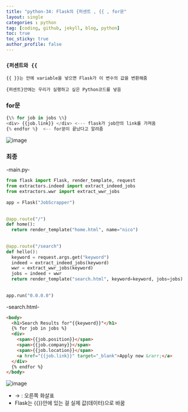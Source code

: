 ```yaml
---
title: "python-34: Flask의 {퍼센트 , {{ , for문"
layout: single
categories : python
tag: [coding, github, jekyll, blog, python]
toc: true
toc_sticky: true
author_profile: false
---
```



### `{퍼센트와 {{`

```
{{ }}는 안에 variable을 넣으면 Flask가 이 변수의 값을 변환해줌

{퍼센트}안에는 우리가 실행하고 싶은 Python코드를 넣음
```

### for문

```py
{\% for job in jobs \%}
<div> {{job.link}} </div> <--- flask가 job안의 link를 가져옴
{% endfor %}  <-- for문이 끝났다고 알려줌
```

![image](https://user-images.githubusercontent.com/111720411/209950949-89001cca-8ae3-43ed-9c90-0718aa9b0af5.png)

### 최종

-main.py-

```py
from flask import Flask, render_template, request
from extractors.indeed import extract_indeed_jobs
from extractors.wwr import extract_wwr_jobs
 
app = Flask("JobScrapper")
 
 
@app.route("/")
def home():
  return render_template("home.html", name="nico")
 
 
@app.route("/search")
def hello():
  keyword = request.args.get("keyword")
  indeed = extract_indeed_jobs(keyword)
  wwr = extract_wwr_jobs(keyword)
  jobs = indeed + wwr
  return render_template("search.html", keyword=keyword, jobs=jobs)
 
 
app.run("0.0.0.0")
```


-search.html-

```html
<body>
  <h1>Search Results for"{{keyword}}"</h1>
  {% for job in jobs %}
  <div> 
    <span>{{job.position}}</span>
    <span>{{job.company}}</span>
    <span>{{job.location}}</span>
    <a href="{{job.link}}" target="_blank">Apply now &rarr;</a>
  </div>
  {% endfor %}
</body>
```

![image](https://user-images.githubusercontent.com/111720411/209950963-e9decf80-3fe6-4966-a17c-998753ac91d3.png)


- &rarr; : 오른쪽 화살표
- Flask는 {{}}안에 있는 걸 실제 값(데이터)으로 바꿈

